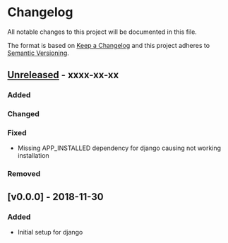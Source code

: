 # Changelog
All notable changes to this project will be documented in this file.

The format is based on [Keep a Changelog](http://keepachangelog.com/en/1.0.0/)
and this project adheres to [Semantic Versioning](http://semver.org/spec/v2.0.0.html).

## [Unreleased] - xxxx-xx-xx

### Added

### Changed

### Fixed

- Missing APP_INSTALLED dependency for django causing not working installation

### Removed


## [v0.0.0] - 2018-11-30

### Added

- Initial setup for django

[Unreleased]: https://github.com/netzulo/Fortunes/compare/v0.0.0...HEAD
[0.0.0]: https://github.com/netzulo/Fortunes/compare/master@%7B365day%7D...v0.0.0
